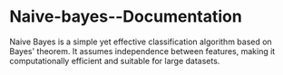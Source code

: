 # Naive-bayes--Documentation
Naive Bayes is a simple yet effective classification algorithm based on Bayes' theorem. It assumes independence between features, making it computationally efficient and suitable for large datasets.
